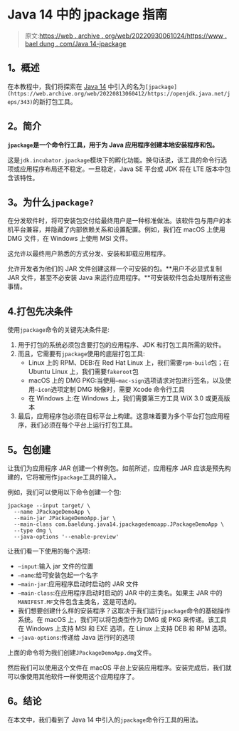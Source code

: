 # Java 14 中的 jpackage 指南

> 原文:[https://web . archive . org/web/20220930061024/https://www . bael dung . com/Java 14-jpackage](https://web.archive.org/web/20220930061024/https://www.baeldung.com/java14-jpackage)

## **1。概述**

在本教程中，我们将探索在 [Java 14](https://web.archive.org/web/20220813060412/https://openjdk.java.net/projects/jdk/14/) 中引入的名为`[jpackage](https://web.archive.org/web/20220813060412/https://openjdk.java.net/jeps/343)`的新打包工具。

## **2。简介**

**`jpackage`是一个命令行工具，用于为 Java 应用程序创建本地安装程序和包。**

这是`jdk.incubator.jpackage`模块下的孵化功能。换句话说，该工具的命令行选项或应用程序布局还不稳定。一旦稳定，Java SE 平台或 JDK 将在 LTE 版本中包含该特性。

## **3。为什么`jpackage?`**

在分发软件时，将可安装包交付给最终用户是一种标准做法。该软件包与用户的本机平台兼容，并隐藏了内部依赖关系和设置配置。例如，我们在 macOS 上使用 DMG 文件，在 Windows 上使用 MSI 文件。

这允许以最终用户熟悉的方式分发、安装和卸载应用程序。

允许开发者为他们的 JAR 文件创建这样一个可安装的包。**用户不必显式复制 JAR 文件，甚至不必安装 Java 来运行应用程序。**可安装软件包会处理所有这些事情。

## 4.打包先决条件

使用`jpackage`命令的关键先决条件是:

1.  用于打包的系统必须包含要打包的应用程序、JDK 和打包工具所需的软件。
2.  而且，它需要有`jpackage`使用的底层打包工具:
    *   Linux 上的 RPM、DEB:在 Red Hat Linux 上，我们需要`rpm-build`包；在 Ubuntu Linux 上，我们需要`fakeroot`包
    *   macOS 上的 DMG PKG:当使用`–mac-sign`选项请求对包进行签名，以及使用`–icon`选项定制 DMG 映像时，需要 Xcode 命令行工具
    *   在 Windows 上:在 Windows 上，我们需要第三方工具 WiX 3.0 或更高版本
3.  最后，应用程序包必须在目标平台上构建。这意味着要为多个平台打包应用程序，我们必须在每个平台上运行打包工具。

## **5。包创建**

让我们为应用程序 JAR 创建一个样例包。如前所述，应用程序 JAR 应该是预先构建的，它将被用作`jpackage`工具的输入。

例如，我们可以使用以下命令创建一个包:

```
jpackage --input target/ \
  --name JPackageDemoApp \
  --main-jar JPackageDemoApp.jar \
  --main-class com.baeldung.java14.jpackagedemoapp.JPackageDemoApp \
  --type dmg \
  --java-options '--enable-preview'
```

让我们看一下使用的每个选项:

*   `–input`:输入 jar 文件的位置
*   `–name`:给可安装包起一个名字
*   `–main-jar`:应用程序启动时启动的 JAR 文件
*   `–main-class`:在应用程序启动时启动的 JAR 中的主类名。如果主 JAR 中的`MANIFEST.MF`文件包含主类名，这是可选的。
*   我们想要创建什么样的安装程序？这取决于我们运行`jpackage`命令的基础操作系统。在 macOS 上，我们可以将包类型作为 DMG 或 PKG 来传递。该工具在 Windows 上支持 MSI 和 EXE 选项，在 Linux 上支持 DEB 和 RPM 选项。
*   `–java-options`:传递给 Java 运行时的选项

上面的命令将为我们创建`JPackageDemoApp.dmg`文件。

然后我们可以使用这个文件在 macOS 平台上安装应用程序。安装完成后，我们就可以像使用其他软件一样使用这个应用程序了。

## **6。结论**

在本文中，我们看到了 Java 14 中引入的`jpackage`命令行工具的用法。